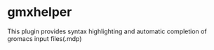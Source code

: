 # gmxhelper
This plugin provides syntax highlighting and automatic completion of gromacs input files(.mdp) 
